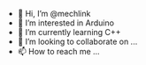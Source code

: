 - 👋 Hi, I’m @mechlink
- 👀 I’m interested in Arduino
- 🌱 I’m currently learning C++
- 💞️ I’m looking to collaborate on ...
- 📫 How to reach me ...

<!---
mechlink/mechlink is a ✨ special ✨ repository because its `README.md` (this file) appears on your GitHub profile.
You can click the Preview link to take a look at your changes.
--->
